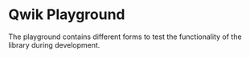 # Qwik Playground

The playground contains different forms to test the functionality of the library during development.

